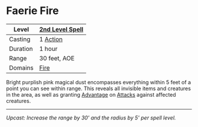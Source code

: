 # Faerie Fire

| Level    | [2nd Level Spell](2nd%20Level%20Spells.md)          |
| -------- | --------------------------------------------------- |
| Casting  | 1 [Action](../../../../Game%20Procedures/Action.md) |
| Duration | 1 hour                                              |
| Range    | 30 feet, AOE                                        |
| Domains  | [Fire](../../../Spell%20Domains/Fire.md)            |

Bright purplish pink magical dust encompasses everything within 5 feet of a point you can see within range. This reveals all invisible items and creatures in the area, as well as granting [Advantage](../../../../Game%20Procedures/Dice%20Rolls/Advantage.md) on [Attacks](../../../../Game%20Procedures/Attack.md) against affected creatures.

---
*Upcast: Increase the range by 30' and the radius by 5' per spell level.*
